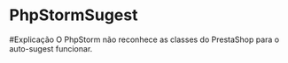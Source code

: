 PhpStormSugest
==============

#Explicação
O PhpStorm não reconhece as classes do PrestaShop para o auto-sugest funcionar.

